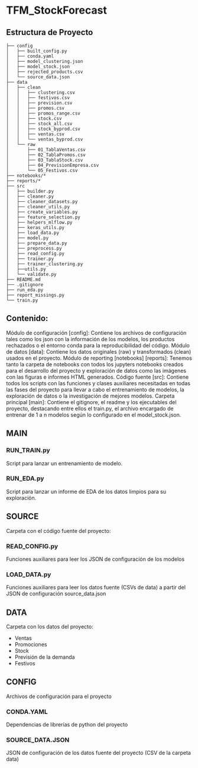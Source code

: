 # TFM_StockForecast

## Estructura de Proyecto
```
├── config
│   ├── built_config.py
│   ├── conda.yaml
│   ├── model_clustering.json
│   ├── model_stock.json
│   ├── rejected_products.csv
│   └── source_data.json
├── data
│   ├── clean
│   │   ├── clustering.csv
│   │   ├── festivos.csv
│   │   ├── prevision.csv
│   │   ├── promos.csv
│   │   ├── promos_range.csv
│   │   ├── stock.csv
│   │   ├── stock_all.csv
│   │   ├── stock_byprod.csv
│   │   ├── ventas.csv
│   │   └── ventas_byprod.csv
│   └── raw
│       ├── 01_TablaVentas.csv
│       ├── 02_TablaPromos.csv
│       ├── 03_TablaStock.csv
│       ├── 04_PrevisionEmpresa.csv
│       └── 05_Festivos.csv
├── notebooks/*
├── reports/*
├── src
│   ├── builder.py
│   ├── cleaner.py
│   ├── cleaner_datasets.py
│   ├── cleaner_utils.py
│   ├── create_variables.py
│   ├── feature_selection.py
│   ├── helpers_mlflow.py
│   ├── keras_utils.py
│   ├── load_data.py
│   ├── model.py
│   ├── prepare_data.py
│   ├── preprocess.py
│   ├── read_config.py
│   ├── trainer.py
│   ├── trainer_clustering.py
│   ├──utils.py
│   └── validate.py
├── README.md
├── .gitignore
├── run_eda.py
├── report_missings.py
└── train.py
```

## Contenido:


Módulo de configuración [config]:
Contiene los archivos de configuración tales como los json con la información de los modelos, los productos rechazados o el entorno conda para la reproducibilidad del código.
Módulo de datos [data]:
Contiene los datos originales (raw) y transformados (clean) usados en el proyecto.
Módulo de reporting [notebooks] [reports]:
Tenemos tanto la carpeta de notebooks con todos los jupyters notebooks creados para el desarrollo del proyecto y exploración de datos como las imágenes con las figuras e informes HTML generados.
Código fuente [src]:
Contiene todos los scripts con las funciones y clases auxiliares necesitadas en todas las fases del proyecto para llevar a cabo el entrenamiento de modelos, la exploración de datos o la investigación de mejores modelos.
Carpeta principal [main]:
Contiene el gitignore, el readme y los ejecutables del proyecto, destacando entre ellos el train.py, el archivo encargado de entrenar de 1 a n modelos según lo configurado en el model_stock.json.



## MAIN

### RUN_TRAIN.py

Script para lanzar un entrenamiento de modelo.

### RUN_EDA.py

Script para lanzar un informe de EDA de los datos limpios para su exploración.

## SOURCE

Carpeta con el código fuente del proyecto:

### READ_CONFIG.py

Funciones auxiliares para leer los JSON de configuración de los modelos

### LOAD_DATA.py

Funciones auxiliares para leer los datos fuente (CSVs de data) a partir del JSON de configuración source_data.json

## DATA

Carpeta con los datos del proyecto:

- Ventas
- Promociones
- Stock
- Previsión de la demanda
- Festivos

## CONFIG

Archivos de configuración para el proyecto

### CONDA.YAML

Dependencias de librerías de python del proyecto

### SOURCE_DATA.JSON

JSON de configuración de los datos fuente del proyecto (CSV de la carpeta data)

